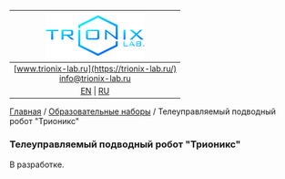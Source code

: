 
| ![logo](/logo_nav.png) |
| :---: |
| [www.trionix-lab.ru](https://trionix-lab.ru/) <br/> [info@trionix-lab.ru](mailto:info@trionix-lab.ru) |
| [EN](/README.md) \| [RU](/README_RU.md) |

[Главная](/README_RU.md) / [Образовательные наборы](/documentation/RU/kids/kids_RU.md) / Телеуправляемый подводный робот "Трионикс"

### Телеуправляемый подводный робот "Трионикс"
В разработке.
